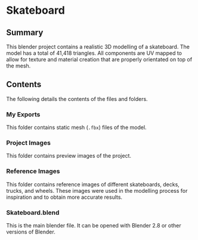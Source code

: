 # Skateboard

## Summary

This blender project contains a realistic 3D modelling of a skateboard. The model has a total of 41,418 triangles. All components are UV mapped to allow for texture and material creation that are properly orientated on top of the mesh. 

## Contents

The following details the contents of the files and folders.

### My Exports 

This folder contains static mesh (`.fbx`) files of the model. 

### Project Images

This folder contains preview images of the project. 

### Reference Images 

This folder contains reference images of different skateboards, decks, trucks, and wheels. These images were used in the modelling process for inspiration and to obtain more accurate results. 

### Skateboard.blend

This is the main blender file. It can be opened with Blender 2.8 or other versions of Blender. 

